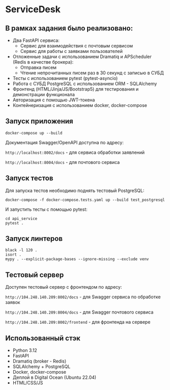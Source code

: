 # ServiceDesk 

## В рамках задания было реализовано:

- Два FastAPI сервиса:
  - Сервис для взаимодействия с почтовым сервисом
  - Сервис для работы с заявками пользователей
- Отложенные задачи с использованием Dramatiq и APScheduler (Redis в качестве брокера):
  - Отправка писем
  - Чтение непрочитанных писем раз в 30 секунд с записью в СУБД
- Тесты с использованием pytest (pytest-asyncio)
- Работа с СУБД PostgreSQL с использованием ORM - SQLAlchemy
- Фронтенд (HTML/Jinja/JS/Bootstrap5) для тестирования и демонстрации функционала
- Авторизация с помощью JWT-токена
- Контейнеризация с использованием docker, docker-compose

## Запуск приложения

```shell
docker-compose up --build
```

Документация Swagger/OpenAPI доступна по адресу:

`http://localhost:8002/docs` - для сервиса обработки заявлений

`http://localhost:8004/docs` - для почтового сервиса

## Запуск тестов

Для запуска тестов необходимо поднять тестовый PostgreSQL:

```shell
docker-compose -f docker-compose.tests.yaml up --build test_postgresql
```

И запустить тесты с помощью pytest:

```shell
cd api_service
pytest .
```

## Запуск линтеров

```shell
black -l 120 .
isort .
mypy . --explicit-package-bases --ignore-missing --exclude venv
```

## Тестовый сервер

Доступен тестовый сервер с фронтендом по адресу:

`http://104.248.140.209:8002/docs` - для Swagger сервиса по обработке заявок

`http://104.248.140.209:8004/docs` - для Swagger почтового сервиса

`http://104.248.140.209:8002/frontend` - для фронтенда на сервере

## Использованный стэк

- Python 3.12
- FastAPI
- Dramatiq (broker - Redis)
- SQLAlchemy + PostgreSQL
- Docker, docker-compose
- Деплой в Digital Ocean (Ubuntu 22.04)
- HTML/CSS/JS
